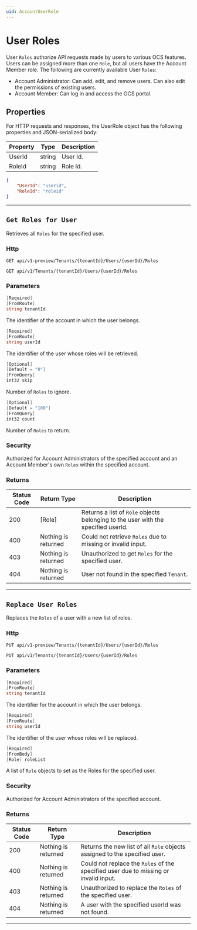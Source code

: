 ```yaml
---
uid: AccountUserRole
---
```


# User Roles

User `Roles` authorize API requests made by users to various OCS features. Users can be assigned more than one `Role`, but all users have the Account Member role. The following are currently available User `Roles`:
- Account Administrator: Can add, edit, and remove users. Can also edit the permissions of existing users.
- Account Member: Can log in and access the OCS portal.


## Properties

For HTTP requests and responses, the UserRole object has the following properties and JSON-serialized body: 

| Property | Type | Description | 
 | --- | --- | ---  | 
| UserId | string | User Id. | 
| RoleId | string | Role Id. | 


```json
{
	"UserId": "userid",
	"RoleId": "roleid"
}
```
***

## `Get Roles for User`

Retrieves all `Roles` for the specified user.

### Http

`GET api/v1-preview/Tenants/{tenantId}/Users/{userId}/Roles`

`GET api/v1/Tenants/{tenantId}/Users/{userId}/Roles`

### Parameters

```csharp
[Required]
[FromRoute]
string tenantId
```

The identifier of the account in which the user belongs.
```csharp
[Required]
[FromRoute]
string userId
```

The identifier of the user whose roles will be retrieved.
```csharp
[Optional]
[Default = "0"]
[FromQuery]
int32 skip
```

Number of `Roles` to ignore.
```csharp
[Optional]
[Default = "100"]
[FromQuery]
int32 count
```

Number of `Roles` to return.

### Security

Authorized for Account Administrators of the specified account and an Account Member's own `Roles` within the specified account.

### Returns

| Status Code | Return Type | Description | 
 | --- | --- | ---  | 
| 200 | [Role] | Returns a list of `Role` objects belonging to the user with the specified userId. | 
| 400 | Nothing is returned | Could not retrieve `Roles` due to missing or invalid input. | 
| 403 | Nothing is returned | Unauthorized to get `Roles` for the specified user. | 
| 404 | Nothing is returned | User not found in the specified `Tenant`. | 


***

## `Replace User Roles`

Replaces the `Roles` of a user with a new list of roles.

### Http

`PUT api/v1-preview/Tenants/{tenantId}/Users/{userId}/Roles`

`PUT api/v1/Tenants/{tenantId}/Users/{userId}/Roles`

### Parameters

```csharp
[Required]
[FromRoute]
string tenantId
```

The identifier for the account in which the user belongs.
```csharp
[Required]
[FromRoute]
string userId
```

The identifier of the user whose roles will be replaced.
```csharp
[Required]
[FromBody]
[Role] roleList
```

A list of `Role` objects to set as the Roles for the specified user.


### Security

Authorized for Account Administrators of the specified account.

### Returns

| Status Code | Return Type | Description | 
 | --- | --- | ---  | 
| 200 | Nothing is returned | Returns the new list of all `Role` objects assigned to the specified user. | 
| 400 | Nothing is returned | Could not replace the `Roles` of the specified user due to missing or invalid input. | 
| 403 | Nothing is returned | Unauthorized to replace the `Roles` of the specified user. | 
| 404 | Nothing is returned | A user with the specified userId was not found. | 


***

